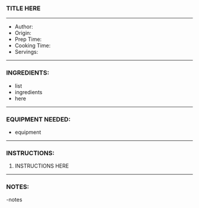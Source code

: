 ### TITLE HERE
---
- Author:
- Origin:
- Prep Time:
- Cooking Time:
- Servings: 
---
### INGREDIENTS:

- list
- ingredients
- here
---
### EQUIPMENT NEEDED:

- equipment
---
### INSTRUCTIONS:

1. INSTRUCTIONS HERE
---
### NOTES:

-notes
